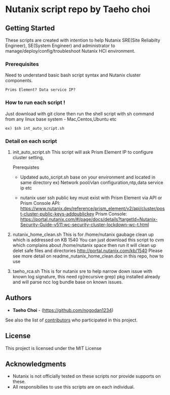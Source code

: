 # Nutanix script repo by Taeho choi



## Getting Started

These scripts are created with intention to help  Nutanix SRE(Site Reliabilty Engineer), SE(System Engineer) and administrator to manage/deploy/config/troubleshoot Nutanix HCI environment.

### Prerequisites

Need to understand basic bash script syntax and Nutanix cluster components.

```
Prims Element? Data service IP?
```

### How to run each script !
Just download with git clone then run the shell script with sh command from any linux base system - Mac,Centos,Ubuntu etc
```
ex) $sh int_auto_script.sh
```

### Detail on each script

1. init_auto_script.sh
This script will ask Prism Element IP to configure cluster setting, 

	Prerequistes
	- Updated auto_script.sh base on your environment and located in same directory
  		ex) Network pool/vlan configuration,ntp,data service ip etc

	- nutanix user ssh public key must exist with Prism Element via API or Prism Console
  		API: https://www.nutanix.dev/reference/prism_element/v2/api/cluster/post-cluster-public-keys-addpublickey
  		Prism Console: https://portal.nutanix.com/#/page/docs/details?targetId=Nutanix-Security-Guide-v511:wc-security-cluster-lockdown-wc-t.html


2. nutanix_home_clean.sh
This is for /home/nutanix gaubage clean up which is addressed on KB 1540
You can just download this script to cvm which complains about /home/nutanix space then run it will clean up delet safe files and directories
http://portal.nutanix.com/kb/1540
Please see more detail on readme_nutanix_home_clean.doc in this repo, how to use

3. taeho_rca.sh
This is for nutanix sre to help narrow down issue with known log signature, this need rg(recursive grep) pkg installed already and will parse ncc log bundle base on known issues.

## Authors

* **Taeho Choi** - (https://github.com/nogodan1234)

See also the list of [contributors](https://github.com/nogodan1234/nutanix/contributors) who participated in this project.

## License

This project is licensed under the MIT License

## Acknowledgments

* Nutanix is not officially tested on these scripts nor provide supports on these.
* All responsibilies to use this scripts are on each individual.

